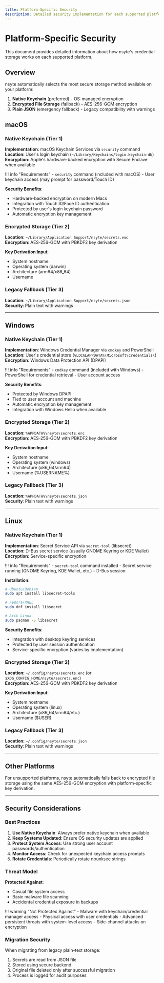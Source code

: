 ```yaml
---
title: Platform-Specific Security
description: Detailed security implementation for each supported platform
---
```


# Platform-Specific Security

This document provides detailed information about how nsyte's credential storage works on each supported platform.

## Overview

nsyte automatically selects the most secure storage method available on your platform:

1. **Native Keychain** (preferred) - OS-managed encryption
2. **Encrypted File Storage** (fallback) - AES-256-GCM encryption
3. **Plain JSON** (emergency fallback) - Legacy compatibility with warnings

## macOS

### Native Keychain (Tier 1)

**Implementation**: macOS Keychain Services via `security` command  
**Location**: User's login keychain (`~/Library/Keychains/login.keychain-db`)  
**Encryption**: Apple's hardware-backed encryption with Secure Enclave when available

!!! info "Requirements"
    - `security` command (included with macOS)
    - User keychain access (may prompt for password/Touch ID)

**Security Benefits**:
- Hardware-backed encryption on modern Macs
- Integration with Touch ID/Face ID authentication
- Protected by user's login keychain password
- Automatic encryption key management

### Encrypted Storage (Tier 2)

**Location**: `~/Library/Application Support/nsyte/secrets.enc`  
**Encryption**: AES-256-GCM with PBKDF2 key derivation

**Key Derivation Input**:
- System hostname
- Operating system (darwin)
- Architecture (arm64/x86_64)  
- Username

### Legacy Fallback (Tier 3)

**Location**: `~/Library/Application Support/nsyte/secrets.json`  
**Security**: Plain text with warnings

---

## Windows

### Native Keychain (Tier 1)

**Implementation**: Windows Credential Manager via `cmdkey` and PowerShell  
**Location**: User's credential store (`%LOCALAPPDATA%\Microsoft\Credentials\`)  
**Encryption**: Windows Data Protection API (DPAPI)

!!! info "Requirements"
    - `cmdkey` command (included with Windows)
    - PowerShell for credential retrieval
    - User account access

**Security Benefits**:
- Protected by Windows DPAPI
- Tied to user account and machine
- Automatic encryption key management
- Integration with Windows Hello when available

### Encrypted Storage (Tier 2)

**Location**: `%APPDATA%\nsyte\secrets.enc`  
**Encryption**: AES-256-GCM with PBKDF2 key derivation

**Key Derivation Input**:
- System hostname
- Operating system (windows)
- Architecture (x86_64/arm64)
- Username (%USERNAME%)

### Legacy Fallback (Tier 3)

**Location**: `%APPDATA%\nsyte\secrets.json`  
**Security**: Plain text with warnings

---

## Linux

### Native Keychain (Tier 1)

**Implementation**: Secret Service API via `secret-tool` (libsecret)  
**Location**: D-Bus secret service (usually GNOME Keyring or KDE Wallet)  
**Encryption**: Service-specific encryption

!!! info "Requirements"
    - `secret-tool` command installed
    - Secret service running (GNOME Keyring, KDE Wallet, etc.)
    - D-Bus session

**Installation**:
```bash
# Ubuntu/Debian
sudo apt install libsecret-tools

# Fedora/RHEL
sudo dnf install libsecret

# Arch Linux
sudo pacman -S libsecret
```

**Security Benefits**:
- Integration with desktop keyring services
- Protected by user session authentication
- Service-specific encryption (varies by implementation)

### Encrypted Storage (Tier 2)

**Location**: `~/.config/nsyte/secrets.enc` (or `$XDG_CONFIG_HOME/nsyte/secrets.enc`)  
**Encryption**: AES-256-GCM with PBKDF2 key derivation

**Key Derivation Input**:
- System hostname
- Operating system (linux)
- Architecture (x86_64/arm64/etc.)
- Username ($USER)

### Legacy Fallback (Tier 3)

**Location**: `~/.config/nsyte/secrets.json`  
**Security**: Plain text with warnings

---

## Other Platforms

For unsupported platforms, nsyte automatically falls back to encrypted file storage using the same AES-256-GCM encryption with platform-specific key derivation.

---

## Security Considerations

### Best Practices

1. **Use Native Keychain**: Always prefer native keychain when available
2. **Keep Systems Updated**: Ensure OS security updates are applied
3. **Protect System Access**: Use strong user account passwords/authentication
4. **Monitor Access**: Check for unexpected keychain access prompts
5. **Rotate Credentials**: Periodically rotate nbunksec strings

### Threat Model

**Protected Against**:
- Casual file system access
- Basic malware file scanning
- Accidental credential exposure in backups

!!! warning "Not Protected Against"
    - Malware with keychain/credential manager access
    - Physical access with user credentials
    - Advanced persistent threats with system-level access
    - Side-channel attacks on encryption

### Migration Security

When migrating from legacy plain-text storage:

1. Secrets are read from JSON file
2. Stored using secure backend
3. Original file deleted only after successful migration
4. Process is logged for audit purposes